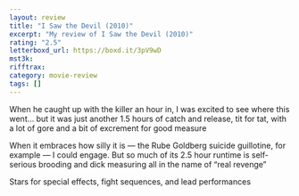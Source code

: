 ```yaml
---
layout: review
title: "I Saw the Devil (2010)"
excerpt: "My review of I Saw the Devil (2010)"
rating: "2.5"
letterboxd_url: https://boxd.it/3pV9wD
mst3k:
rifftrax:
category: movie-review
tags: []
---
```


When he caught up with the killer an hour in, I was excited to see where this went… but it was just another 1.5 hours of catch and release, tit for tat, with a lot of gore and a bit of excrement for good measure

When it embraces how silly it is — the Rube Goldberg suicide guillotine, for example — I could engage. But so much of its 2.5 hour runtime is self-serious brooding and dick measuring all in the name of “real revenge”

Stars for special effects, fight sequences, and lead performances
